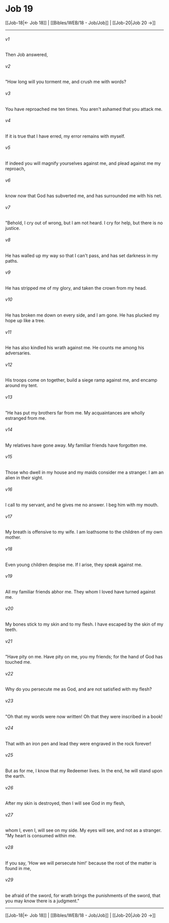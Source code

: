 # Job 19

[[Job-18|← Job 18]] | [[Bibles/WEB/18 - Job/Job]] | [[Job-20|Job 20 →]]
***



###### v1 
Then Job answered, 

###### v2 
"How long will you torment me, and crush me with words? 

###### v3 
You have reproached me ten times. You aren't ashamed that you attack me. 

###### v4 
If it is true that I have erred, my error remains with myself. 

###### v5 
If indeed you will magnify yourselves against me, and plead against me my reproach, 

###### v6 
know now that God has subverted me, and has surrounded me with his net. 

###### v7 
"Behold, I cry out of wrong, but I am not heard. I cry for help, but there is no justice. 

###### v8 
He has walled up my way so that I can't pass, and has set darkness in my paths. 

###### v9 
He has stripped me of my glory, and taken the crown from my head. 

###### v10 
He has broken me down on every side, and I am gone. He has plucked my hope up like a tree. 

###### v11 
He has also kindled his wrath against me. He counts me among his adversaries. 

###### v12 
His troops come on together, build a siege ramp against me, and encamp around my tent. 

###### v13 
"He has put my brothers far from me. My acquaintances are wholly estranged from me. 

###### v14 
My relatives have gone away. My familiar friends have forgotten me. 

###### v15 
Those who dwell in my house and my maids consider me a stranger. I am an alien in their sight. 

###### v16 
I call to my servant, and he gives me no answer. I beg him with my mouth. 

###### v17 
My breath is offensive to my wife. I am loathsome to the children of my own mother. 

###### v18 
Even young children despise me. If I arise, they speak against me. 

###### v19 
All my familiar friends abhor me. They whom I loved have turned against me. 

###### v20 
My bones stick to my skin and to my flesh. I have escaped by the skin of my teeth. 

###### v21 
"Have pity on me. Have pity on me, you my friends; for the hand of God has touched me. 

###### v22 
Why do you persecute me as God, and are not satisfied with my flesh? 

###### v23 
"Oh that my words were now written! Oh that they were inscribed in a book! 

###### v24 
That with an iron pen and lead they were engraved in the rock forever! 

###### v25 
But as for me, I know that my Redeemer lives. In the end, he will stand upon the earth. 

###### v26 
After my skin is destroyed, then I will see God in my flesh, 

###### v27 
whom I, even I, will see on my side. My eyes will see, and not as a stranger. "My heart is consumed within me. 

###### v28 
If you say, 'How we will persecute him!' because the root of the matter is found in me, 

###### v29 
be afraid of the sword, for wrath brings the punishments of the sword, that you may know there is a judgment."

***
[[Job-18|← Job 18]] | [[Bibles/WEB/18 - Job/Job]] | [[Job-20|Job 20 →]]
